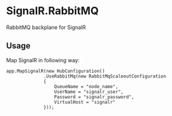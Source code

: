 SignalR.RabbitMQ
================

RabbitMQ backplane for SignalR


Usage
----

Map SignalR in following way:

    app.MapSignalR(new HubConfiguration()
                  .UseRabbitMq(new RabbitMqScaleoutConfiguration
                  {
                      QueueName = "node_name",
                      UserName = "signalr_user",
                      Password = "signalr_password",
                      VirtualHost = "signalr"
                  }));
